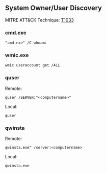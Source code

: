 ## System Owner/User Discovery

MITRE ATT&CK Technique: [T1033](https://attack.mitre.org/wiki/Technique/T1033)

### cmd.exe

    "cmd.exe" /C whoami

### wmic.exe

    wmic useraccount get /ALL

### quser

Remote:

    quser /SERVER:"<computername>"

Local:

    quser

### qwinsta

Remote:

    qwinsta.exe" /server:<computername>

Local:

    qwinsta.exe
